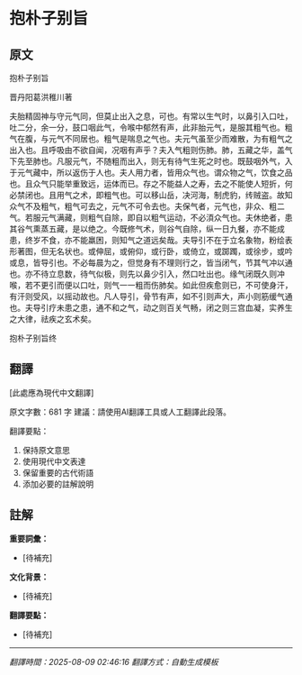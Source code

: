 # 抱朴子别旨

## 原文

抱朴子别旨

晋丹阳葛洪稚川著

夫胎精固神与守元气同，但莫止出入之息，可也。有常以生气时，以鼻引入口吐，吐二分，余一分，鼓口咽此气，令喉中郁然有声，此非胎元气，是服其粗气也。粗气在腹，与元气不同居也。粗气是喘息之气也。夫元气虽至少而难散，为有粗气之出入也。且呼吸由不欲自闻，况咽有声乎？夫入气粗则伤肺。肺，五藏之华，盖气下先至肺也。凡服元气，不随粗而出入，则无有待气生死之时也。既鼓咽外气，入于元气藏中，所以返伤于人也。夫人用力者，皆用众气也。谓众物之气，饮食之品也。且众气只能举重致远，运体而已。存之不能益人之寿，去之不能使人短折，何必禁闭也。且用气之术，即粗气也。可以移山岳，决河海，制虎豹，䌸贼盗。故知众气不及粗气，粗气可去之，元气不可令去也。夫保气者，元气也，非众、粗二气。若服元气满藏，则粗气自除，即自以粗气运动，不必湏众气也。夫休绝者，患其谷气熏蒸五藏，是以绝之。今既修气术，则谷气自除，纵一日九餐，亦不能成患，终岁不食，亦不能羸困，则知气之道远矣哉。夫导引不在于立名象物，粉绘表形著图，但无名状也。或伸屈，或俯仰，或行卧，或倚立，或踯躅，或徐步，或吟或息，皆导引也。不必每晨为之，但觉身有不理则行之，皆当闭气，节其气冲以通也。亦不待立息数，待气似极，则先以鼻少引入，然口吐出也。缘气闭既久则冲喉，若不更引而便以口吐，则气一一粗而伤肺矣。如此但疾愈则已，不可使身汗，有汗则受风，以摇动故也。凡人导引，骨节有声，如不引则声大，声小则筋缓气通也。夫导引疗未患之患，通不和之气，动之则百关气畅，闭之则三宫血凝，实养生之大律，祛疾之玄术矣。

抱朴子别旨终

## 翻譯

[此處應為現代中文翻譯]

原文字數：681 字
建議：請使用AI翻譯工具或人工翻譯此段落。

翻譯要點：
1. 保持原文意思
2. 使用現代中文表達
3. 保留重要的古代術語
4. 添加必要的註解說明


## 註解

**重要詞彙：**
- [待補充]

**文化背景：**
- [待補充]

**翻譯要點：**
- [待補充]

---
*翻譯時間：2025-08-09 02:46:16*
*翻譯方式：自動生成模板*
